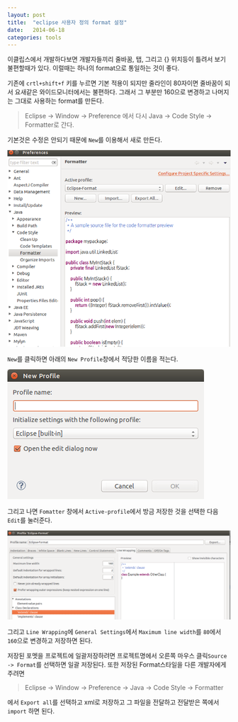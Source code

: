 ```yaml
---
layout: post
title:  "eclipse 사용자 정의 format 설정"
date:   2014-06-18
categories: tools
---
```


이클립스에서 개발하다보면 개발자들끼리 줄바꿈, 탭, 그리고 {} 위치등이 틀려서 보기 불편할때가 있다.
이럴때는 하나의 format으로 통일하는 것이 좋다.  

기존에 `crtl+shift+f` 키를 누르면 기본 적용이 되지만 줄라인이 80자이면 줄바꿈이 되서 요새같은 와이드모니터에서는 불편하다.
그래서 그 부분만 160으로 변경하고 나머지는 그대로 사용하는 format를 만든다.

>Eclipse -> Window -> Preference 에서 다시 Java -> Code Style -> Formatter로 간다.

기본것은 수정은 안되기 때문에 `New`를 이용해서 새로 만든다.

![eclipse-format](/assets/images/eclipse-format.jpg)

`New`를 클릭하면 아래의 `New Profile`창에서 적당한 이름을 적는다.

![eclipse-format2](/assets/images/eclipse-format2.jpg)

그리고 나면 `Fomatter` 창에서 `Active-profile`에서 방금 저장한 것을 선택한 다음 `Edit`를 눌러준다.

![eclipse-format3](/assets/images/eclipse-format3.jpg)

그리고 `Line Wrapping`에 `General Settings`에서 `Maximum line width`를 `80`에서 `160`으로 변경하고 저장하면 된다.  

저장된 포멧을 프로젝트에 일괄저장하려면 프로젝트명에서 오른쪽 마우스 클릭`Source -> Format`를 선택하면 일괄 저장된다.
또한 저장된 Format스타일을 다른 개발자에게 주려면  

>Eclipse -> Window -> Preference -> Java -> Code Style -> Formatter

에서 `Export all`를 선택하고 xml로 저장하고 그 파일을 전달하고 전달받은 쪽에서 `import` 하면 된다.
